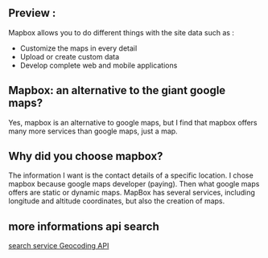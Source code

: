## Preview :
Mapbox allows you to do different things with the site data such as :
- Customize the maps in every detail
- Upload or create custom data
- Develop complete web and mobile applications

## Mapbox: an alternative to the giant google maps?
Yes, mapbox is an alternative to google maps, but I find that mapbox offers many more services than google maps, just a map.

## Why did you choose mapbox?
The information I want is the contact details of a specific location. 
I chose mapbox because google maps developer (paying). Then what google maps offers are static or dynamic maps.
MapBox has several services, including longitude and altitude coordinates, but also the creation of maps.



## more informations api search 
[search service Geocoding API](https://docs.mapbox.com/api/search/)